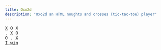 ```yaml
---
title: Oxo2d 
description: "Oxo2d an HTML noughts and crosses (tic-tac-toe) player"
---
```


<pre class="oxo2d">
<u>X</u> O X
. <u>X</u> O
O . <u>X</u>
<a href="../">I win</a>
</pre>
